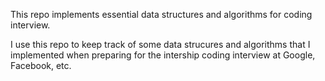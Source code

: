 This repo implements essential data structures and algorithms for coding interview.

I use this repo to keep track of some data strucures and algorithms that I implemented when preparing for the intership coding interview at Google, Facebook, etc. 
